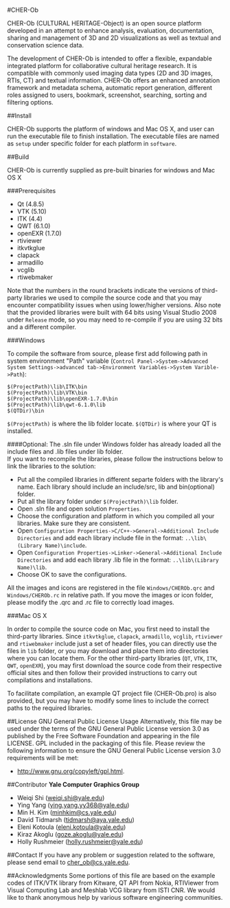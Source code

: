 #CHER-Ob  

CHER-Ob (CULTURAL HERITAGE-Object) is an open source platform developed in an attempt to enhance analysis, evaluation, documentation, sharing and management of 3D and 2D visualizations as well as textual and conservation science data.

The development of CHER-Ob is intended to offer a flexible, expandable integrated platform for collaborative cultural heritage research. It is compatible with commonly used imaging data types (2D and 3D images, RTIs, CT) and textual information. 
CHER-Ob offers an enhanced annotation framework and metadata schema, automatic report generation, different roles assigned to users, bookmark, screenshot, searching, sorting and filtering options.

##Install

CHER-Ob supports the platform of windows and Mac OS X, and user can run the executable file to finish installation. The executable files are named as `setup`  under specific folder for each platform in `software`.

##Build

CHER-Ob is currently supplied as pre-built binaries for windows and Mac OS X

###Prerequisites
- Qt (4.8.5)
- VTK (5.10)
- ITK (4.4)
- QWT (6.1.0)
- openEXR (1.7.0)
- rtiviewer
- itkvtkglue
- clapack
- armadillo
- vcglib
- rtiwebmaker

Note that the numbers in the round brackets indicate the versions of third-party libraries we used to compile the source code and that you may encounter compatibility issues when using lower/higher versions. Also note that the provided libraries were built with 64 bits using Visual Studio 2008 under `Release` mode, so you may need to re-compile if you are using 32 bits and a different compiler. 


###Windows

To compile the software from source, please first add following path in system environment "Path" variable (`Control Panel->System->Advanced System Settings->advanced tab->Environment Variables->System Varible->Path`): <br />

```
$(ProjectPath)\lib\ITK\bin
$(ProjectPath)\lib\VTK\bin
$(ProjectPath)\lib\openEXR-1.7.0\bin
$(ProjectPath)\lib\qwt-6.1.0\lib
$(QTDir)\bin
```

`$(ProjectPath)` is where the lib folder locate. 
`$(QTDir)` is where your QT is installed.

####Optional:
The .sln file under Windows folder has already loaded all the include files and .lib files under lib folder.<br />
If you want to recompile the libraries, please follow the instructions below to link the libraries to the solution:<br />
- Put all the compiled libraries in different separte folders with the library's name. Each library should include an include/src, lib and bin(optional) folder.<br />
- Put all the library folder under `$(ProjectPath)\lib` folder.<br />
- Open .sln file and open solution `Properties`.<br />
- Choose the configuration and platform in which you compiled all your libraries. Make sure they are consistent.
- Open `Configuration Properties->C/C++->General->Additional Include Directories` and add each library include file in the format: `..\lib\(Library Name)\include`.<br />
- Open `Configuration Properties->Linker->General->Additional Include Directories` and add each library .lib file in the format: `..\lib\(Library Name)\lib`.<br />
- Choose OK to save the configurations.<br />

All the images and icons are registered in the file `Windows/CHEROb.qrc` and `Windows/CHEROb.rc` in relative path. If you move the images or icon folder, please modify the .qrc and .rc file to correctly load images.

###Mac OS X

In order to compile the source code on Mac, you first need to install the third-party libraries. Since `itkvtkglue`, `clapack`, `armadillo`, `vcglib`, `rtiviewer` and `rtiwebmaker` include just a set of header files,
you can directly use the files in `lib` folder, or you may download and place them into directories where you can locate them. For the other third-party libraries (`QT`, `VTK`, `ITK`, `QWT`, `openEXR`), you may first
download the source code from their respective official sites and then follow their provided instructions to carry out compilations and installations. 

To facilitate compilation, an example QT project file (CHER-Ob.pro) is also provided, but you may have to modify some lines to include the correct paths to the required libraries.

##License
GNU General Public License Usage
Alternatively, this file may be used under the terms of the GNU General Public License version 3.0 as published by the Free Software Foundation and appearing in the file LICENSE.
GPL included in the packaging of this file. Please review the following information to ensure the GNU General Public License version 3.0 requirements will be met:
* http://www.gnu.org/copyleft/gpl.html.


##Contributor
**Yale Computer Graphics Group**<br />
- Weiqi Shi (weiqi.shi@yale.edu)
- Ying Yang (ying.yang.yy368@yale.edu)
- Min H. Kim (minhkim@cs.yale.edu)
- David Tidmarsh (tidmarsh@aya.yale.edu)
- Eleni Kotoula (eleni.kotoula@yale.edu)
- Kiraz Akoglu (goze.akoglu@yale.edu)
- Holly Rushmeier (holly.rushmeier@yale.edu)

##Contact
If you have any problem or suggestion related to the software, please send email to cher_ob@cs.yale.edu.

##Acknowledgments
Some portions of this file are based on the example codes of ITK/VTK library from Kitware, QT API from Nokia, RTIViewer from Visual Computing Lab and Meshlab VCG library from ISTI CNR. 
We would like to thank anonymous help by various software engineering communities.